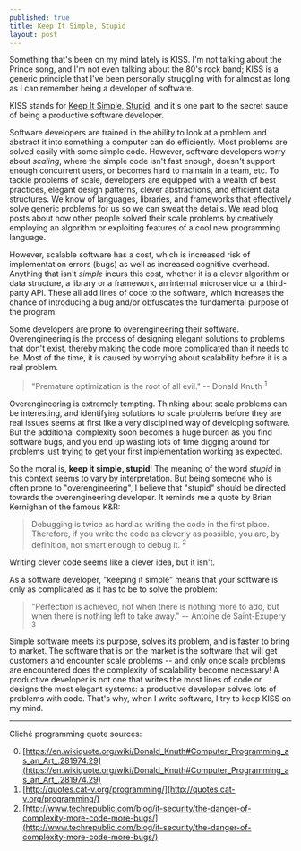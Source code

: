 ```yaml
---
published: true
title: Keep It Simple, Stupid
layout: post
---
```


Something that's been on my mind lately is KISS. I'm not talking about the Prince song, and I'm not even talking about the 80's rock band; KISS is a generic principle that I've been personally struggling with for almost as long as I can remember being a developer of software.

KISS stands for [Keep It Simple, Stupid](https://en.wikipedia.org/wiki/KISS_principle), and it's one part to the secret sauce of being a productive software developer.

Software developers are trained in the ability to look at a problem and abstract it into something a computer can do efficiently. Most problems are solved easily with some simple code. However, software developers worry about *scaling*, where the simple code isn't fast enough, doesn't support enough concurrent users, or becomes hard to maintain in a team, etc. To tackle problems of scale, developers are equipped with a wealth of best practices, elegant design patterns, clever abstractions, and efficient data structures. We know of languages, libraries, and frameworks that effectively solve generic problems for us so we can sweat the details. We read blog posts about how other people solved their scale problems by creatively employing an algorithm or exploiting features of a cool new programming language.

However, scalable software has a cost, which is increased risk of implementation errors (bugs) as well as increased cognitive overhead. Anything that isn't *simple* incurs this cost, whether it is a clever algorithm or data structure, a library or a framework, an internal microservice or a third-party API. These all add lines of code to the software, which increases the chance of introducing a bug and/or obfuscates the fundamental purpose of the program.

Some developers are prone to overengineering their software. Overengineering is the process of designing elegant solutions to problems that don't exist, thereby making the code more complicated than it needs to be. Most of the time, it is caused by worrying about scalability before it is a real problem.

> "Premature optimization is the root of all evil." -- Donald Knuth <sup>1</sup>

Overengineering is extremely tempting. Thinking about scale problems can be interesting, and identifying solutions to scale problems before they are real issues seems at first like a very disciplined way of developing software. But the additional complexity soon becomes a huge burden as you find software bugs, and you end up wasting lots of time digging around for problems just trying to get your first implementation working as expected.

So the moral is, **keep it simple, stupid**! The meaning of the word *stupid* in this context seems to vary by interpretation. But being someone who is often prone to "overengineering", I believe that "stupid" should be directed towards the overengineering developer. It reminds me a quote by Brian Kernighan of the famous K&R:

> Debugging is twice as hard as writing the code in the first place. Therefore, if you write the code as cleverly as possible, you are, by definition, not smart enough to debug it. <sup>2</sup>

Writing clever code seems like a clever idea, but it isn't.

As a software developer, "keeping it simple" means that your software is only as complicated as it has to be to solve the problem:

> "Perfection is achieved, not when there is nothing more to add, but when there is nothing left to take away." -- Antoine de Saint-Exupery <sup>3</sup>

Simple software meets its purpose, solves its problem, and is faster to bring to market. The software that is on the market is the software that will get customers and encounter scale problems -- and only once scale problems are encountered does the complexity of scalability become necessary! A productive developer is not one that writes the most lines of code or designs the most elegant systems: a productive developer solves lots of problems with code. That's why, when I write software, I try to keep KISS on my mind.

----

Cliché programming quote sources:

0. [https://en.wikiquote.org/wiki/Donald_Knuth#Computer_Programming_as_an_Art_.281974.29](https://en.wikiquote.org/wiki/Donald_Knuth#Computer_Programming_as_an_Art_.281974.29)
0. [http://quotes.cat-v.org/programming/](http://quotes.cat-v.org/programming/)
0. [http://www.techrepublic.com/blog/it-security/the-danger-of-complexity-more-code-more-bugs/](http://www.techrepublic.com/blog/it-security/the-danger-of-complexity-more-code-more-bugs/)
